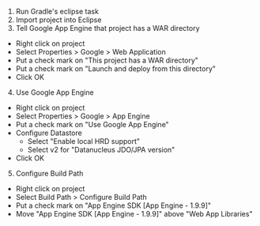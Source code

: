 1. Run Gradle's eclipse task
2. Import project into Eclipse
3. Tell Google App Engine that project has a WAR directory
  * Right click on project
  * Select Properties > Google > Web Application
  * Put a check mark on "This project has a WAR directory"
  * Put a check mark on "Launch and deploy from this directory"
  * Click OK
4. Use Google App Engine
  * Right click on project
  * Select Properties > Google > App Engine
  * Put a check mark on "Use Google App Engine"
  * Configure Datastore
    * Select "Enable local HRD support"
    * Select v2 for "Datanucleus JDO/JPA version"
  * Click OK
5. Configure Build Path
  * Right click on project
  * Select Build Path > Configure Build Path
  * Put a check mark on "App Engine SDK [App Engine - 1.9.9]"
  * Move "App Engine SDK [App Engine - 1.9.9]" above "Web App Libraries"